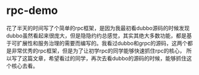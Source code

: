 # rpc-demo
花了半天的时间写了个简单的rpc框架，是因为我最初看dubbo源码的时候发现dubbo虽然看起来很庞大，但是隐隐约约总感觉，其实其绝大多数功能，都是基于可扩展性和服务治理的需要而编写的。我看过dubbo和grpc的源码，这两个都是非常优秀的rpc框架，但是为了让初学rpc的同学能够快速抓住rpc的核心，
所以写了这篇文章，希望看过的同学，再次去看dubbo的源码的时候，能够抓住这个核心去看。
